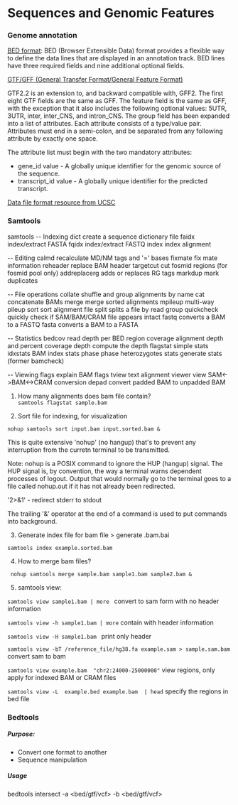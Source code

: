 # Sequences and Genomic Features

### Genome annotation

[BED format](http://genome.ucsc.edu/FAQ/FAQformat.html#format1): BED (Browser Extensible Data) format provides a flexible way to define the data lines that are displayed in an annotation track. BED lines have three required fields and nine additional optional fields. 

[GTF/GFF (General Transfer Format/General Feature Format) ](http://genome.ucsc.edu/FAQ/FAQformat.html#format4) 

GTF2.2 is an extension to, and backward compatible with, GFF2. The first eight GTF fields are the same as GFF. The feature field is the same as GFF, with the exception that it also includes the following optional values: 5UTR, 3UTR, inter, inter_CNS, and intron_CNS. The group field has been expanded into a list of attributes. Each attribute consists of a type/value pair. Attributes must end in a semi-colon, and be separated from any following attribute by exactly one space.

The attribute list must begin with the two mandatory attributes:

- gene_id value - A globally unique identifier for the genomic source of the sequence.
- transcript_id value - A globally unique identifier for the predicted transcript.

[Data file format resource from UCSC](http://genome.ucsc.edu/FAQ/FAQformat.html#format3)

### Samtools

samtools 
-- Indexing
     dict           create a sequence dictionary file
     faidx          index/extract FASTA
     fqidx          index/extract FASTQ
     index          index alignment

  -- Editing
     calmd          recalculate MD/NM tags and '=' bases
     fixmate        fix mate information
     reheader       replace BAM header
     targetcut      cut fosmid regions (for fosmid pool only)
     addreplacerg   adds or replaces RG tags
     markdup        mark duplicates

  -- File operations
     collate        shuffle and group alignments by name
     cat            concatenate BAMs
     merge          merge sorted alignments
     mpileup        multi-way pileup
     sort           sort alignment file
     split          splits a file by read group
     quickcheck     quickly check if SAM/BAM/CRAM file appears intact
     fastq          converts a BAM to a FASTQ
     fasta          converts a BAM to a FASTA

  -- Statistics
     bedcov         read depth per BED region
     coverage       alignment depth and percent coverage
     depth          compute the depth
     flagstat       simple stats
     idxstats       BAM index stats
     phase          phase heterozygotes
     stats          generate stats (former bamcheck)

  -- Viewing
     flags          explain BAM flags
     tview          text alignment viewer
     view           SAM<->BAM<->CRAM conversion
     depad          convert padded BAM to unpadded BAM
     
 1. How many alignments does bam file contain?  
     ```samtools flagstat sample.bam```
     
2. Sort file for indexing, for visualization 

```nohup samtools sort input.bam input.sorted.bam &```

This is quite extensive 
'nohup' (no hangup) that's to prevent any interruption from the curretn terminal to be transmitted. 

Note: nohup is a POSIX command to ignore the HUP (hangup) signal. The HUP signal is, by convention, the way a terminal warns dependent processes of logout.
Output that would normally go to the terminal goes to a file called nohup.out if it has not already been redirected.

'2>&1' - redirect stderr to stdout

The trailing '&' operator at the end of a command is used to put commands into background. 

3. Generate index file for bam file > generate .bam.bai 

```samtools index example.sorted.bam```

4. How to merge bam files?

``` nohup samtools merge sample.bam sample1.bam sample2.bam &```

5. samtools view: 

```samtools view sample1.bam | more ```  convert to sam form with no header information 
     
```samtools view -h sample1.bam | more```  contain with header information
     
```samtools view -H sample1.bam ```  print only header 

```samtools view -bT /reference_file/hg38.fa example.sam > sample.sam.bam``` convert sam to bam 
     
```samtools view example.bam  "chr2:24000-25000000"```  view regions, only apply for indexed BAM or CRAM files

```samtools view -L  example.bed example.bam  | head``` specify the regions in bed file 


### Bedtools 

##### Purpose: 
- Convert one format to another 
- Sequence manipulation 

##### Usage

bedtools intersect -a <bed/gtf/vcf> -b <bed/gtf/vcf>














     
     
     



